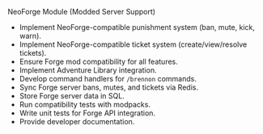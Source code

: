 NeoForge Module (Modded Server Support)
- Implement NeoForge-compatible punishment system (ban, mute, kick, warn).
- Implement NeoForge-compatible ticket system (create/view/resolve tickets).
- Ensure Forge mod compatibility for all features.
- Implement Adventure Library integration.
- Develop command handlers for `/brennon` commands.
- Sync Forge server bans, mutes, and tickets via Redis.
- Store Forge server data in SQL.
- Run compatibility tests with modpacks.
- Write unit tests for Forge API integration.
- Provide developer documentation.
